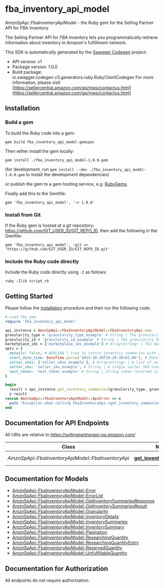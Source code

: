 # fba_inventory_api_model

AmznSpApi::FbaInventoryApiModel - the Ruby gem for the Selling Partner API for FBA Inventory

The Selling Partner API for FBA Inventory lets you programmatically retrieve information about inventory in Amazon's fulfillment network.

This SDK is automatically generated by the [Swagger Codegen](https://github.com/swagger-api/swagger-codegen) project:

- API version: v1
- Package version: 1.0.0
- Build package: io.swagger.codegen.v3.generators.ruby.RubyClientCodegen
For more information, please visit [https://sellercentral.amazon.com/gp/mws/contactus.html](https://sellercentral.amazon.com/gp/mws/contactus.html)

## Installation

### Build a gem

To build the Ruby code into a gem:

```shell
gem build fba_inventory_api_model.gemspec
```

Then either install the gem locally:

```shell
gem install ./fba_inventory_api_model-1.0.0.gem
```
(for development, run `gem install --dev ./fba_inventory_api_model-1.0.0.gem` to install the development dependencies)

or publish the gem to a gem hosting service, e.g. [RubyGems](https://rubygems.org/).

Finally add this to the Gemfile:

    gem 'fba_inventory_api_model', '~> 1.0.0'

### Install from Git

If the Ruby gem is hosted at a git repository: https://github.com/GIT_USER_ID/GIT_REPO_ID, then add the following in the Gemfile:

    gem 'fba_inventory_api_model', :git => 'https://github.com/GIT_USER_ID/GIT_REPO_ID.git'

### Include the Ruby code directly

Include the Ruby code directly using `-I` as follows:

```shell
ruby -Ilib script.rb
```

## Getting Started

Please follow the [installation](#installation) procedure and then run the following code:
```ruby
# Load the gem
require 'fba_inventory_api_model'

api_instance = AmznSpApi::FbaInventoryApiModel::FbaInventoryApi.new
granularity_type = 'granularity_type_example' # String | The granularity type for the inventory aggregation level.
granularity_id = 'granularity_id_example' # String | The granularity ID for the inventory aggregation level.
marketplace_ids = ['marketplace_ids_example'] # Array<String> | The marketplace ID for the marketplace for which to return inventory summaries.
opts = { 
  details: false, # BOOLEAN | true to return inventory summaries with additional summarized inventory details and quantities. Otherwise, returns inventory summaries only (default value).
  start_date_time: DateTime.parse('2013-10-20T19:20:30+01:00'), # DateTime | A start date and time in ISO8601 format. If specified, all inventory summaries that have changed since then are returned. You must specify a date and time that is no earlier than 18 months prior to the date and time when you call the API. Note: Changes in inboundWorkingQuantity, inboundShippedQuantity and inboundReceivingQuantity are not detected.
  seller_skus: ['seller_skus_example'], # Array<String> | A list of seller SKUs for which to return inventory summaries. You may specify up to 50 SKUs.
  seller_sku: 'seller_sku_example', # String | A single seller SKU used for querying the specified seller SKU inventory summaries.
  next_token: 'next_token_example' # String | String token returned in the response of your previous request. The string token will expire 30 seconds after being created.
}

begin
  result = api_instance.get_inventory_summaries(granularity_type, granularity_id, marketplace_ids, opts)
  p result
rescue AmznSpApi::FbaInventoryApiModel::ApiError => e
  puts "Exception when calling FbaInventoryApi->get_inventory_summaries: #{e}"
end
```

## Documentation for API Endpoints

All URIs are relative to *https://sellingpartnerapi-na.amazon.com/*

Class | Method | HTTP request | Description
------------ | ------------- | ------------- | -------------
*AmznSpApi::FbaInventoryApiModel::FbaInventoryApi* | [**get_inventory_summaries**](docs/FbaInventoryApi.md#get_inventory_summaries) | **GET** /fba/inventory/v1/summaries | 

## Documentation for Models

 - [AmznSpApi::FbaInventoryApiModel::Error](docs/Error.md)
 - [AmznSpApi::FbaInventoryApiModel::ErrorList](docs/ErrorList.md)
 - [AmznSpApi::FbaInventoryApiModel::GetInventorySummariesResponse](docs/GetInventorySummariesResponse.md)
 - [AmznSpApi::FbaInventoryApiModel::GetInventorySummariesResult](docs/GetInventorySummariesResult.md)
 - [AmznSpApi::FbaInventoryApiModel::Granularity](docs/Granularity.md)
 - [AmznSpApi::FbaInventoryApiModel::InventoryDetails](docs/InventoryDetails.md)
 - [AmznSpApi::FbaInventoryApiModel::InventorySummaries](docs/InventorySummaries.md)
 - [AmznSpApi::FbaInventoryApiModel::InventorySummary](docs/InventorySummary.md)
 - [AmznSpApi::FbaInventoryApiModel::Pagination](docs/Pagination.md)
 - [AmznSpApi::FbaInventoryApiModel::ResearchingQuantity](docs/ResearchingQuantity.md)
 - [AmznSpApi::FbaInventoryApiModel::ResearchingQuantityEntry](docs/ResearchingQuantityEntry.md)
 - [AmznSpApi::FbaInventoryApiModel::ReservedQuantity](docs/ReservedQuantity.md)
 - [AmznSpApi::FbaInventoryApiModel::UnfulfillableQuantity](docs/UnfulfillableQuantity.md)

## Documentation for Authorization

 All endpoints do not require authorization.

